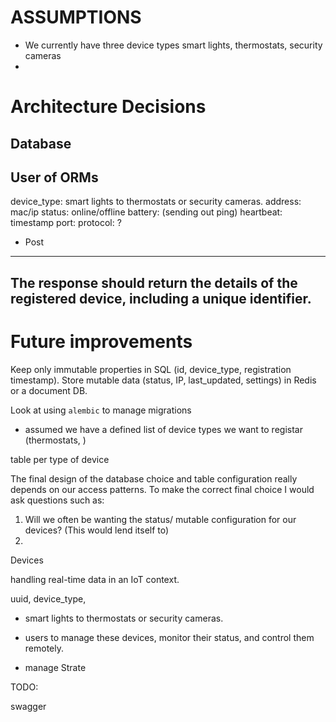 

# ASSUMPTIONS

- We currently have three device types smart lights, thermostats, security cameras
- 

# Architecture Decisions

## Database

## User of ORMs







device_type: smart lights to thermostats or security cameras.
address: mac/ip 
status: online/offline
battery: 
(sending out ping)
heartbeat: timestamp
port: 
protocol: ?


- Post
--------
The response should return the details of the registered device, including a unique identifier.
------


# Future improvements

Keep only immutable properties in SQL (id, device_type, registration timestamp).
Store mutable data (status, IP, last_updated, settings) in Redis or a document DB.

Look at using `alembic` to manage migrations

- assumed we have a defined list of device types we want to registar (thermostats, )

table per type of device 


The final design of the database choice and table configuration really depends on our access patterns. To make the correct final choice I would ask questions such as:
1. Will we often be wanting the status/ mutable configuration for our devices? (This would lend itself to)
2. 

Devices

 handling real-time data in an IoT context.

uuid, device_type, 

- smart lights to thermostats or security cameras.

-  users to manage these devices, monitor their status, and control them remotely.

- manage Strate



TODO:

swagger
